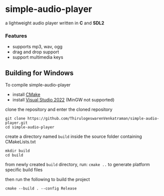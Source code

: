 # simple-audio-player
a lightweight audio player written in **C** and **SDL2**

### Features
  - supports mp3, wav, ogg
  - drag and drop support
  - support multimedia keys

## Building for Windows

To compile simple-audio-player
  - install [CMake](https://cmake.org/download/)
  - install [Visual Studio 2022](https://visualstudio.microsoft.com/) (MinGW not supported)

clone the repository and enter the cloned repository
```shell
git clone https://github.com/ThirulogeswarenVenkatraman/simple-audio-player.git
cd simple-audio-player
```
create a directory named ``build`` inside the source folder containing CMakeLists.txt
```shell
mkdir build
cd build 
```
from newly created ``build`` directory, run: ``cmake ..`` to generate platform specific build files

then run the following to build the project
```shell
cmake --build . --config Release
```

